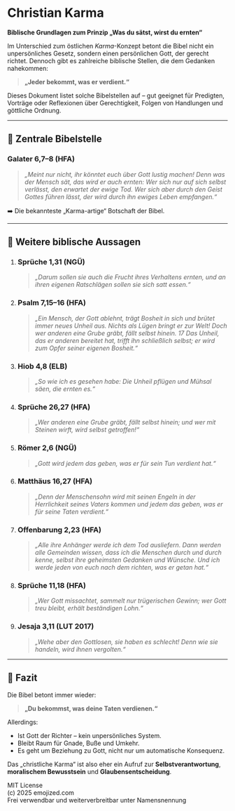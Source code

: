 # Christian Karma  
**Biblische Grundlagen zum Prinzip „Was du sätst, wirst du ernten“**

Im Unterschied zum östlichen *Karma*-Konzept betont die Bibel nicht ein unpersönliches Gesetz, sondern einen persönlichen Gott, der gerecht richtet. Dennoch gibt es zahlreiche biblische Stellen, die dem Gedanken nahekommen:  
> **„Jeder bekommt, was er verdient.“**

Dieses Dokument listet solche Bibelstellen auf – gut geeignet für Predigten, Vorträge oder Reflexionen über Gerechtigkeit, Folgen von Handlungen und göttliche Ordnung.

---

## 🔑 Zentrale Bibelstelle

### Galater 6,7–8 (HFA)
> _„Meint nur nicht, ihr könntet euch über Gott lustig machen! Denn was der Mensch sät, das wird er auch ernten: Wer sich nur auf sich selbst verlässt, den erwartet der ewige Tod. Wer sich aber durch den Geist Gottes führen lässt, der wird durch ihn ewiges Leben empfangen.“_

➡️ Die bekannteste „Karma-artige“ Botschaft der Bibel.

---

## 📖 Weitere biblische Aussagen

1. ### Sprüche 1,31 (NGÜ)
   > _„Darum sollen sie auch die Frucht ihres Verhaltens ernten, und an ihren eigenen Ratschlägen sollen sie sich satt essen.“_

2. ### Psalm 7,15–16 (HFA)
   > _„Ein Mensch, der Gott ablehnt, trägt Bosheit in sich und brütet immer neues Unheil aus. Nichts als Lügen bringt er zur Welt! Doch wer anderen eine Grube gräbt, fällt selbst hinein. 17 Das Unheil, das er anderen bereitet hat, trifft ihn schließlich selbst; er wird zum Opfer seiner eigenen Bosheit.“_

3. ### Hiob 4,8 (ELB)
   > _„So wie ich es gesehen habe: Die Unheil pflügen und Mühsal säen, die ernten es.“_

4. ### Sprüche 26,27 (HFA)
   > _„Wer anderen eine Grube gräbt, fällt selbst hinein; und wer mit Steinen wirft, wird selbst getroffen!“_

5. ### Römer 2,6 (NGÜ)
   > _„Gott wird jedem das geben, was er für sein Tun verdient hat.“_

6. ### Matthäus 16,27 (HFA)
   > _„Denn der Menschensohn wird mit seinen Engeln in der Herrlichkeit seines Vaters kommen und jedem das geben, was er für seine Taten verdient.“_

7. ### Offenbarung 2,23 (HFA)
   > _„Alle ihre Anhänger werde ich dem Tod ausliefern. Dann werden alle Gemeinden wissen, dass ich die Menschen durch und durch kenne, selbst ihre geheimsten Gedanken und Wünsche. Und ich werde jeden von euch nach dem richten, was er getan hat.“_

8. ### Sprüche 11,18 (HFA)
   > _„Wer Gott missachtet, sammelt nur trügerischen Gewinn; wer Gott treu bleibt, erhält beständigen Lohn.“_

9. ### Jesaja 3,11 (LUT 2017)
   > _„Wehe aber den Gottlosen, sie haben es schlecht! Denn wie sie handeln, wird ihnen vergolten.“_

---

## 🧠 Fazit

Die Bibel betont immer wieder:
> **„Du bekommst, was deine Taten verdienen.“**

Allerdings:
- Ist Gott der Richter – kein unpersönliches System.
- Bleibt Raum für Gnade, Buße und Umkehr.
- Es geht um Beziehung zu Gott, nicht nur um automatische Konsequenz.

Das „christliche Karma“ ist also eher ein Aufruf zur **Selbstverantwortung**, **moralischem Bewusstsein** und **Glaubensentscheidung**.

MIT License  
(c) 2025 emojized.com  
Frei verwendbar und weiterverbreitbar unter Namensnennung
